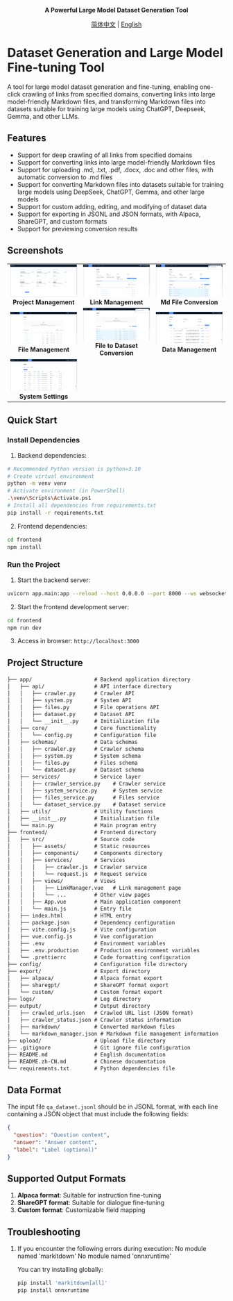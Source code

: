 <div align="center">

**A Powerful Large Model Dataset Generation Tool**

[简体中文](./README.md) | [English](./README.en.md)

</div>

# Dataset Generation and Large Model Fine-tuning Tool

A tool for large model dataset generation and fine-tuning, enabling one-click crawling of links from specified domains, converting links into large model-friendly Markdown files, and transforming Markdown files into datasets suitable for training large models using ChatGPT, Deepseek, Gemma, and other LLMs.

## Features

- Support for deep crawling of all links from specified domains
- Support for converting links into large model-friendly Markdown files
- Support for uploading .md, .txt, .pdf, .docx, .doc and other files, with automatic conversion to .md files
- Support for converting Markdown files into datasets suitable for training large models using DeepSeek, ChatGPT, Gemma, and other large models
- Support for custom adding, editing, and modifying of dataset data
- Support for exporting in JSONL and JSON formats, with Alpaca, ShareGPT, and custom formats
- Support for previewing conversion results

## Screenshots

<table>
  <tr>
    <td align="center" width="33%">
      <img src="./docs/images/home01.png" alt="Project Management" style="max-width: 100%;">
      <br><b>Project Management</b>
    </td>
    <td align="center" width="33%">
      <img src="./docs/images/link01.png" alt="Link Management" style="max-width: 100%;">
      <br><b>Link Management</b>
    </td>
    <td align="center" width="33%">
      <img src="./docs/images/link02.png" alt="Md File Conversion" style="max-width: 100%;">
      <br><b>Md File Conversion</b>
    </td>
  </tr>
  <tr>
    <td align="center" width="33%">
      <img src="./docs/images/files01.png" alt="File Management" style="max-width: 100%;">
      <br><b>File Management</b>
    </td>
    <td align="center" width="33%">
      <img src="./docs/images/files02.png" alt="File to Dataset Conversion" style="max-width: 100%;">
      <br><b>File to Dataset Conversion</b>
    </td>
    <td align="center" width="33%">
      <img src="./docs/images/dataset01.png" alt="Data Management" style="max-width: 100%;">
      <br><b>Data Management</b>
    </td>
  </tr>
  <tr>
    <td align="center" width="33%">
      <img src="./docs/images/system01.png" alt="System Settings" style="max-width: 100%;">
      <br><b>System Settings</b>
    </td>
    <td align="center" width="33%">
    </td>
    <td align="center" width="33%">
    </td>
  </tr>
</table>

## Quick Start

### Install Dependencies

1. Backend dependencies:

```bash
# Recommended Python version is python=3.10
# Create virtual environment
python -m venv venv
# Activate environment (in PowerShell)
.\venv\Scripts\Activate.ps1
# Install all dependencies from requirements.txt
pip install -r requirements.txt
```

2. Frontend dependencies:

```bash
cd frontend
npm install
```

### Run the Project

1. Start the backend server:

```bash
uvicorn app.main:app --reload --host 0.0.0.0 --port 8000 --ws websockets
```

2. Start the frontend development server:

```bash
cd frontend
npm run dev
```

3. Access in browser: `http://localhost:3000`

## Project Structure

```
├── app/                    # Backend application directory
│   ├── api/                # API interface directory
│   │   ├── crawler.py      # Crawler API
│   │   ├── system.py       # System API
│   │   ├── files.py        # File operations API
│   │   ├── dataset.py      # Dataset API
│   │   └── __init__.py     # Initialization file
│   ├── core/               # Core functionality
│   │   └── config.py       # Configuration file
│   ├── schemas/            # Data schemas
│   │   ├── crawler.py      # Crawler schema
│   │   ├── system.py       # System schema
│   │   ├── files.py        # Files schema
│   │   └── dataset.py      # Dataset schema
│   ├── services/           # Service layer
│   │   ├── crawler_service.py    # Crawler service
│   │   ├── system_service.py     # System service
│   │   ├── files_service.py      # Files service
│   │   └── dataset_service.py    # Dataset service
│   ├── utils/              # Utility functions
│   ├── __init__.py         # Initialization file
│   └── main.py             # Main program entry
├── frontend/               # Frontend directory
│   ├── src/                # Source code
│   │   ├── assets/         # Static resources
│   │   ├── components/     # Components directory
│   │   ├── services/       # Services
│   │   │   ├── crawler.js  # Crawler service
│   │   │   └── request.js  # Request service
│   │   ├── views/          # Views
│   │   │   ├── LinkManager.vue   # Link management page
│   │   │   └── ...         # Other view pages
│   │   ├── App.vue         # Main application component
│   │   └── main.js         # Entry file
│   ├── index.html          # HTML entry
│   ├── package.json        # Dependency configuration
│   ├── vite.config.js      # Vite configuration
│   ├── vue.config.js       # Vue configuration
│   ├── .env                # Environment variables
│   ├── .env.production     # Production environment variables
│   └── .prettierrc         # Code formatting configuration
├── config/                 # Configuration file directory
├── export/                 # Export directory
│   ├── alpaca/             # Alpaca format export
│   ├── sharegpt/           # ShareGPT format export
│   └── custom/             # Custom format export
├── logs/                   # Log directory
├── output/                 # Output directory
│   ├── crawled_urls.json   # Crawled URL list (JSON format)
│   ├── crawler_status.json # Crawler status information
│   ├── markdown/           # Converted markdown files
│   └── markdown_manager.json # Markdown file management information
├── upload/                 # Upload file directory
├── .gitignore              # Git ignore file configuration
├── README.md               # English documentation
├── README.zh-CN.md         # Chinese documentation
└── requirements.txt        # Python dependencies file
```

## Data Format

The input file `qa_dataset.jsonl` should be in JSONL format, with each line containing a JSON object that must include the following fields:

```json
{
  "question": "Question content",
  "answer": "Answer content",
  "label": "Label (optional)"
}
```

## Supported Output Formats

1. **Alpaca format**: Suitable for instruction fine-tuning
2. **ShareGPT format**: Suitable for dialogue fine-tuning
3. **Custom format**: Customizable field mapping

## Troubleshooting

1. If you encounter the following errors during execution:
   No module named 'markitdown'
   No module named 'onnxruntime'

   You can try installing globally:
   ```bash
   pip install 'markitdown[all]'
   pip install onnxruntime
   ```